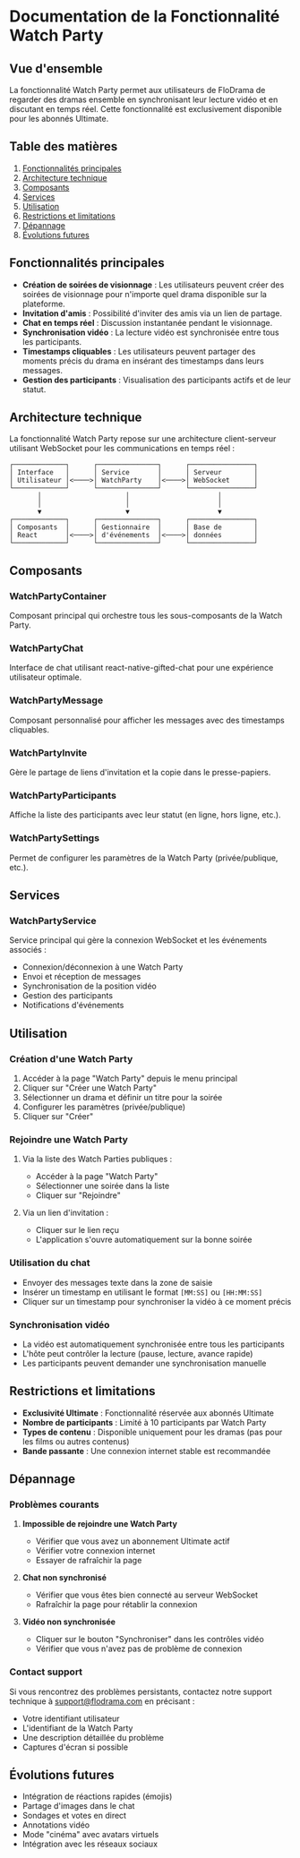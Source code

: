 # Documentation de la Fonctionnalité Watch Party

## Vue d'ensemble

La fonctionnalité Watch Party permet aux utilisateurs de FloDrama de regarder des dramas ensemble en synchronisant leur lecture vidéo et en discutant en temps réel. Cette fonctionnalité est exclusivement disponible pour les abonnés Ultimate.

## Table des matières

1. [Fonctionnalités principales](#fonctionnalités-principales)
2. [Architecture technique](#architecture-technique)
3. [Composants](#composants)
4. [Services](#services)
5. [Utilisation](#utilisation)
6. [Restrictions et limitations](#restrictions-et-limitations)
7. [Dépannage](#dépannage)
8. [Évolutions futures](#évolutions-futures)

## Fonctionnalités principales

- **Création de soirées de visionnage** : Les utilisateurs peuvent créer des soirées de visionnage pour n'importe quel drama disponible sur la plateforme.
- **Invitation d'amis** : Possibilité d'inviter des amis via un lien de partage.
- **Chat en temps réel** : Discussion instantanée pendant le visionnage.
- **Synchronisation vidéo** : La lecture vidéo est synchronisée entre tous les participants.
- **Timestamps cliquables** : Les utilisateurs peuvent partager des moments précis du drama en insérant des timestamps dans leurs messages.
- **Gestion des participants** : Visualisation des participants actifs et de leur statut.

## Architecture technique

La fonctionnalité Watch Party repose sur une architecture client-serveur utilisant WebSocket pour les communications en temps réel :

```
┌─────────────┐      ┌───────────────┐      ┌────────────────┐
│ Interface   │      │ Service       │      │ Serveur        │
│ Utilisateur │<────>│ WatchParty    │<────>│ WebSocket      │
└─────────────┘      └───────────────┘      └────────────────┘
       │                     │                      │
       │                     │                      │
       ▼                     ▼                      ▼
┌─────────────┐      ┌───────────────┐      ┌────────────────┐
│ Composants  │      │ Gestionnaire  │      │ Base de        │
│ React       │<────>│ d'événements  │<────>│ données        │
└─────────────┘      └───────────────┘      └────────────────┘
```

## Composants

### WatchPartyContainer
Composant principal qui orchestre tous les sous-composants de la Watch Party.

### WatchPartyChat
Interface de chat utilisant react-native-gifted-chat pour une expérience utilisateur optimale.

### WatchPartyMessage
Composant personnalisé pour afficher les messages avec des timestamps cliquables.

### WatchPartyInvite
Gère le partage de liens d'invitation et la copie dans le presse-papiers.

### WatchPartyParticipants
Affiche la liste des participants avec leur statut (en ligne, hors ligne, etc.).

### WatchPartySettings
Permet de configurer les paramètres de la Watch Party (privée/publique, etc.).

## Services

### WatchPartyService
Service principal qui gère la connexion WebSocket et les événements associés :

- Connexion/déconnexion à une Watch Party
- Envoi et réception de messages
- Synchronisation de la position vidéo
- Gestion des participants
- Notifications d'événements

## Utilisation

### Création d'une Watch Party

1. Accéder à la page "Watch Party" depuis le menu principal
2. Cliquer sur "Créer une Watch Party"
3. Sélectionner un drama et définir un titre pour la soirée
4. Configurer les paramètres (privée/publique)
5. Cliquer sur "Créer"

### Rejoindre une Watch Party

1. Via la liste des Watch Parties publiques :
   - Accéder à la page "Watch Party"
   - Sélectionner une soirée dans la liste
   - Cliquer sur "Rejoindre"

2. Via un lien d'invitation :
   - Cliquer sur le lien reçu
   - L'application s'ouvre automatiquement sur la bonne soirée

### Utilisation du chat

- Envoyer des messages texte dans la zone de saisie
- Insérer un timestamp en utilisant le format `[MM:SS]` ou `[HH:MM:SS]`
- Cliquer sur un timestamp pour synchroniser la vidéo à ce moment précis

### Synchronisation vidéo

- La vidéo est automatiquement synchronisée entre tous les participants
- L'hôte peut contrôler la lecture (pause, lecture, avance rapide)
- Les participants peuvent demander une synchronisation manuelle

## Restrictions et limitations

- **Exclusivité Ultimate** : Fonctionnalité réservée aux abonnés Ultimate
- **Nombre de participants** : Limité à 10 participants par Watch Party
- **Types de contenu** : Disponible uniquement pour les dramas (pas pour les films ou autres contenus)
- **Bande passante** : Une connexion internet stable est recommandée

## Dépannage

### Problèmes courants

1. **Impossible de rejoindre une Watch Party**
   - Vérifier que vous avez un abonnement Ultimate actif
   - Vérifier votre connexion internet
   - Essayer de rafraîchir la page

2. **Chat non synchronisé**
   - Vérifier que vous êtes bien connecté au serveur WebSocket
   - Rafraîchir la page pour rétablir la connexion

3. **Vidéo non synchronisée**
   - Cliquer sur le bouton "Synchroniser" dans les contrôles vidéo
   - Vérifier que vous n'avez pas de problème de connexion

### Contact support

Si vous rencontrez des problèmes persistants, contactez notre support technique à support@flodrama.com en précisant :
- Votre identifiant utilisateur
- L'identifiant de la Watch Party
- Une description détaillée du problème
- Captures d'écran si possible

## Évolutions futures

- Intégration de réactions rapides (émojis)
- Partage d'images dans le chat
- Sondages et votes en direct
- Annotations vidéo
- Mode "cinéma" avec avatars virtuels
- Intégration avec les réseaux sociaux

